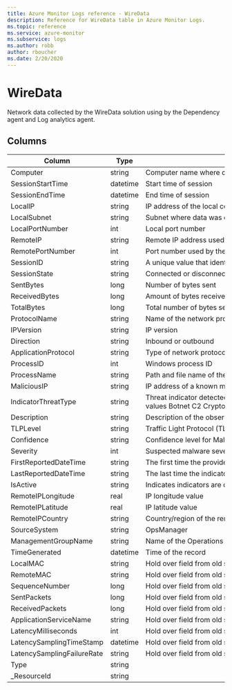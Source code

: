 ```yaml
---
title: Azure Monitor Logs reference - WireData
description: Reference for WireData table in Azure Monitor Logs.
ms.topic: reference
ms.service: azure-monitor
ms.subservice: logs
ms.author: robb
author: rboucher
ms.date: 2/20/2020
---
```


# WireData

 Network data collected by the WireData solution using by the Dependency agent and Log analytics agent.

## Columns

|Column|Type|Description|
|---|---|---|
|Computer|string|Computer name where data was collected|
|SessionStartTime|datetime|Start time of session|
|SessionEndTime|datetime|End time of session|
|LocalIP|string|IP address of the local computer|
|LocalSubnet|string|Subnet where data was collected|
|LocalPortNumber|int|Local port number|
|RemoteIP|string|Remote IP address used by the remote computer|
|RemotePortNumber|int|Port number used by the remote IP address|
|SessionID|string|A unique value that identifies communication session between two IP addresses|
|SessionState|string|Connected or disconnected|
|SentBytes|long|Number of bytes sent|
|ReceivedBytes|long|Amount of bytes received|
|TotalBytes|long|Total number of bytes sent during session|
|ProtocolName|string|Name of the network protocol used|
|IPVersion|string|IP version|
|Direction|string|Inbound or outbound|
|ApplicationProtocol|string|Type of network protocol used|
|ProcessID|int|Windows process ID|
|ProcessName|string|Path and file name of the process|
|MaliciousIP|string|IP address of a known malicious source|
|IndicatorThreatType|string|Threat indicator detected is one of the following values Botnet C2 CryptoMining Darknet DDos MaliciousUrl Malware Phishing Proxy PUA Watchlist.|
|Description|string|Description of the observed threat.|
|TLPLevel|string|Traffic Light Protocol (TLP) Level is one of the defined values White Green Amber Red.|
|Confidence|string|Confidence level for Malicious IP identification. Values are 0 - 100.|
|Severity|int|Suspected malware severity|
|FirstReportedDateTime|string|The first time the provider reported the threat.|
|LastReportedDateTime|string|The last time the indicator was seen by Interflow.|
|IsActive|string|Indicates indicators are deactivated with True or False value.|
|RemoteIPLongitude|real|IP longitude value|
|RemoteIPLatitude|real|IP latitude value|
|RemoteIPCountry|string|Country/region of the remote IP address|
|SourceSystem|string|OpsManager|
|ManagementGroupName|string|Name of the Operations Manager management group|
|TimeGenerated|datetime|Time of the record|
|LocalMAC|string|Hold over field from old schema - attribute not collected|
|RemoteMAC|string|Hold over field from old schema - attribute not collected|
|SequenceNumber|long|Hold over field from old schema - attribute not collected|
|SentPackets|long|Hold over field from old schema - attribute not collected|
|ReceivedPackets|long|Hold over field from old schema - attribute not collected|
|ApplicationServiceName|string|Hold over field from old schema - attribute not collected|
|LatencyMilliseconds|int|Hold over field from old schema - attribute not collected|
|LatencySamplingTimeStamp|datetime|Hold over field from old schema - attribute not collected|
|LatencySamplingFailureRate|string|Hold over field from old schema - attribute not collected|
|Type|string||
|_ResourceId|string||
